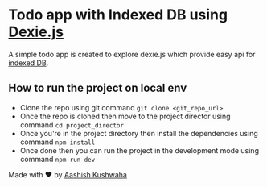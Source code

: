 <style>
  .red {
    color: red;
  }
  </style>

# Todo app with Indexed DB using [Dexie.js](https://dexie.org/)

A simple todo app is created to explore dexie.js which provide easy api for [indexed DB](https://developer.mozilla.org/en-US/docs/Web/API/IndexedDB_API).

## How to run the project on local env

- Clone the repo using git command
  `git clone <git_repo_url>`
- Once the repo is cloned then move to the project director using command
  `cd project_director`
- Once you're in the project directory then install the dependencies using command
  `npm install`
- Once done then you can run the project in the development mode using command
  `npm run dev`

Made with &hearts; by [Aashish Kushwaha](https://aashish.vercel.app)
